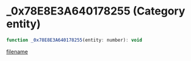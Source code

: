 # _0x78E8E3A640178255 (Category entity)

```js
function _0x78E8E3A640178255(entity: number): void
```

[filename](_0x78E8E3A640178255_m.md ':include')